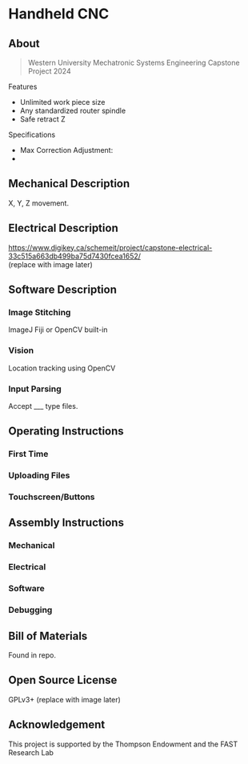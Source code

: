 # Handheld CNC

## About
> Western University Mechatronic Systems Engineering Capstone Project 2024

Features 
- Unlimited work piece size
- Any standardized router spindle
- Safe retract Z

Specifications
- Max Correction Adjustment: 
- 

## Mechanical Description
X, Y, Z movement. 

## Electrical Description
https://www.digikey.ca/schemeit/project/capstone-electrical-33c515a663db499ba75d7430fcea1652/  
(replace with image later)

## Software Description

### Image Stitching 
ImageJ Fiji or OpenCV built-in

### Vision
Location tracking using OpenCV

### Input Parsing 
Accept ___ type files. 


## Operating Instructions
### First Time
### Uploading Files
### Touchscreen/Buttons


## Assembly Instructions
### Mechanical 
### Electrical
### Software
### Debugging


## Bill of Materials
Found in repo.

## Open Source License
GPLv3+ (replace with image later)

## Acknowledgement 
This project is supported by the Thompson Endowment and the FAST Research Lab

